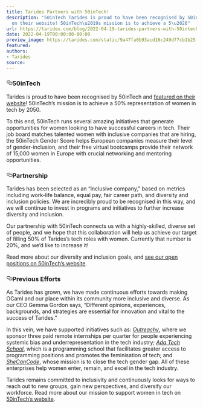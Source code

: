 ```yaml
---
title: Tarides Partners with 50inTech!
description: "50inTech Tarides is proud to have been recognised by 50inTech and featured
  on their website! 50inTech\u2019s mission is to achieve a 5\u2026"
url: https://tarides.com/blog/2022-04-19-tarides-partners-with-50intech
date: 2022-04-19T00:00:00-00:00
preview_image: https://tarides.com/static/9a47fa0b93acd16c249d77cb1b25f09b/0132d/50inTech.jpg
featured:
authors:
- Tarides
source:
---
```


<h3 style="position:relative;"><a href="https://tarides.com/feed.xml#50intech" aria-label="50intech permalink" class="anchor before"><svg aria-hidden="true" focusable="false" height="16" version="1.1" viewbox="0 0 16 16" width="16"><path fill-rule="evenodd" d="M4 9h1v1H4c-1.5 0-3-1.69-3-3.5S2.55 3 4 3h4c1.45 0 3 1.69 3 3.5 0 1.41-.91 2.72-2 3.25V8.59c.58-.45 1-1.27 1-2.09C10 5.22 8.98 4 8 4H4c-.98 0-2 1.22-2 2.5S3 9 4 9zm9-3h-1v1h1c1 0 2 1.22 2 2.5S13.98 12 13 12H9c-.98 0-2-1.22-2-2.5 0-.83.42-1.64 1-2.09V6.25c-1.09.53-2 1.84-2 3.25C6 11.31 7.55 13 9 13h4c1.45 0 3-1.69 3-3.5S14.5 6 13 6z"></path></svg></a>50inTech</h3>
<p>Tarides is proud to have been recognised by 50inTech and <a href="https://app.50intech.com/company/tarides">featured on their website</a>! 50inTech&rsquo;s mission is to achieve a 50% representation of women in tech by 2050.</p>
<p>To this end, 50inTech runs several amazing initiatives that generate opportunities for women looking to have successful careers in tech. Their job board matches talented women with inclusive companies that are hiring, the 50inTech Gender Score helps European companies measure their level of gender-inclusion, and their free virtual bootcamps provide their network of 15,000 women in Europe with crucial networking and mentoring opportunities.</p>
<h3 style="position:relative;"><a href="https://tarides.com/feed.xml#partnership" aria-label="partnership permalink" class="anchor before"><svg aria-hidden="true" focusable="false" height="16" version="1.1" viewbox="0 0 16 16" width="16"><path fill-rule="evenodd" d="M4 9h1v1H4c-1.5 0-3-1.69-3-3.5S2.55 3 4 3h4c1.45 0 3 1.69 3 3.5 0 1.41-.91 2.72-2 3.25V8.59c.58-.45 1-1.27 1-2.09C10 5.22 8.98 4 8 4H4c-.98 0-2 1.22-2 2.5S3 9 4 9zm9-3h-1v1h1c1 0 2 1.22 2 2.5S13.98 12 13 12H9c-.98 0-2-1.22-2-2.5 0-.83.42-1.64 1-2.09V6.25c-1.09.53-2 1.84-2 3.25C6 11.31 7.55 13 9 13h4c1.45 0 3-1.69 3-3.5S14.5 6 13 6z"></path></svg></a>Partnership</h3>
<p>Tarides has been selected as an &ldquo;inclusive company,&rdquo; based on metrics including work-life balance, equal pay, fair career path, and diversity and inclusion policies.  We are incredibly proud to be recognised in this way, and we will continue to invest in programs and initiatives to further increase diversity and inclusion.</p>
<p>Our partnership with 50inTech connects us with a highly-skilled, diverse set of people, and we hope that this collaboration will help us achieve our target of filling 50% of Tarides&rsquo;s tech roles with women. Currently that number is 20%, and we&rsquo;d like to increase it!</p>
<p>Read more about our diversity and inclusion goals, and <a href="https://app.50intech.com/company/tarides?page=jobs">see our open positions on 50inTech&rsquo;s website</a>.</p>
<h3 style="position:relative;"><a href="https://tarides.com/feed.xml#previous-efforts" aria-label="previous efforts permalink" class="anchor before"><svg aria-hidden="true" focusable="false" height="16" version="1.1" viewbox="0 0 16 16" width="16"><path fill-rule="evenodd" d="M4 9h1v1H4c-1.5 0-3-1.69-3-3.5S2.55 3 4 3h4c1.45 0 3 1.69 3 3.5 0 1.41-.91 2.72-2 3.25V8.59c.58-.45 1-1.27 1-2.09C10 5.22 8.98 4 8 4H4c-.98 0-2 1.22-2 2.5S3 9 4 9zm9-3h-1v1h1c1 0 2 1.22 2 2.5S13.98 12 13 12H9c-.98 0-2-1.22-2-2.5 0-.83.42-1.64 1-2.09V6.25c-1.09.53-2 1.84-2 3.25C6 11.31 7.55 13 9 13h4c1.45 0 3-1.69 3-3.5S14.5 6 13 6z"></path></svg></a>Previous Efforts</h3>
<p>As Tarides has grown, we have made continuous efforts towards making OCaml and our place within its community more inclusive and diverse. As our CEO Gemma Gordon says, &ldquo;Different opinions, experiences, backgrounds, and strategies are essential for innovation and vital to the success of Tarides.&rdquo;</p>
<p>In this vein, we have supported initiatives such as: <em><a href="https://www.outreachy.org/">Outreachy</a></em>, where we sponsor three paid remote internships per quarter for people experiencing systemic bias and underrepresentation in the tech industry; <em><a href="https://adatechschool.fr/">Ada Tech School</a></em>, which is a programming school that facilitates greater access to programming positions and promotes the feminisation of tech; and <em><a href="https://shecancode.io/">SheCanCode</a></em>, whose mission is to close the tech gender gap. All of these enterprises help women enter, remain, and excel in the tech industry.</p>
<p>Tarides remains committed to inclusivity and continuously looks for ways to reach out to new groups, gain new perspectives, and diversify our workforce. Read more about our mission to support women in tech on <a href="https://app.50intech.com/company/tarides?page=diversity">50inTech&rsquo;s website</a>.</p>

